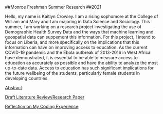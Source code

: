 ##Monroe Freshman Summer Research
##2021

Hello, my name is Kaitlyn Crowley. I am a rising sophomore at the College of William and Mary and I am majoring in Data Science and Sociology. This summer, I am working on a research project investigating the use of Demographic Health Survey Data and the ways that machine learning and geospatial data can suppement this information. For this project, I intend to focus on Liberia, and more specifically on the implications that this information can have on improving access to education. As the current COVID-19 pandemic and the Ebola outbreak of 2013-2016 in West Africa have demonstrated, it is essential to be able to measure access to education as accurately as possible and have the ability to analyze the most up-to-date data. Access to education has such significant implications for the future wellbeing of the students, particularly female students in developing countries.


[Abstract](abstract.md)

[Draft Literature Review/Research Paper](litreview.md)

[Reflection on My Coding Experience](Coding_reflection.md)
